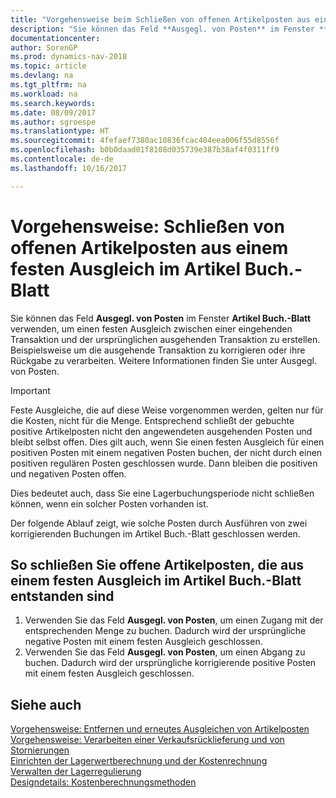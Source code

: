 ```yaml
---
title: "Vorgehensweise beim Schließen von offenen Artikelposten aus einem festen Ausgleich im Artikel Buch.-Blatt"
description: "Sie können das Feld **Ausgegl. von Posten** im Fenster **Artikel Buch.-Blatt** verwenden, um einen festen Ausgleich zwischen einer eingehenden Transaktion und der ursprünglichen ausgehenden Transaktion zu erstellen. Beispielsweise um die ausgehende Transaktion zu korrigieren oder ihre Rückgabe zu verarbeiten."
documentationcenter: 
author: SorenGP
ms.prod: dynamics-nav-2018
ms.topic: article
ms.devlang: na
ms.tgt_pltfrm: na
ms.workload: na
ms.search.keywords: 
ms.date: 08/09/2017
ms.author: sgroespe
ms.translationtype: HT
ms.sourcegitcommit: 4fefaef7380ac10836fcac404eea006f55d8556f
ms.openlocfilehash: b0b0daad01f8108d035739e387b38af4f0311ff9
ms.contentlocale: de-de
ms.lasthandoff: 10/16/2017

---
```

# <a name="how-to-close-open-item-ledger-entries-resulting-from-fixed-application-in-the-item-journal"></a>Vorgehensweise: Schließen von offenen Artikelposten aus einem festen Ausgleich im Artikel Buch.-Blatt
Sie können das Feld **Ausgegl. von Posten** im Fenster **Artikel Buch.-Blatt** verwenden, um einen festen Ausgleich zwischen einer eingehenden Transaktion und der ursprünglichen ausgehenden Transaktion zu erstellen. Beispielsweise um die ausgehende Transaktion zu korrigieren oder ihre Rückgabe zu verarbeiten. Weitere Informationen finden Sie unter Ausgegl. von Posten.  

> [!IMPORTANT]  
>  Feste Ausgleiche, die auf diese Weise vorgenommen werden, gelten nur für die Kosten, nicht für die Menge. Entsprechend schließt der gebuchte positive Artikelposten nicht den angewendeten ausgehenden Posten und bleibt selbst offen. Dies gilt auch, wenn Sie einen festen Ausgleich für einen positiven Posten mit einem negativen Posten buchen, der nicht durch einen positiven regulären Posten geschlossen wurde. Dann bleiben die positiven und negativen Posten offen.  
>   
>  Dies bedeutet auch, dass Sie eine Lagerbuchungsperiode nicht schließen können, wenn ein solcher Posten vorhanden ist.  

Der folgende Ablauf zeigt, wie solche Posten durch Ausführen von zwei korrigierenden Buchungen im Artikel Buch.-Blatt geschlossen werden.  

## <a name="to-close-open-item-ledger-entries-that-result-from-a-fixed-application-in-the-item-journal"></a>So schließen Sie offene Artikelposten, die aus einem festen Ausgleich im Artikel Buch.-Blatt entstanden sind  

1.  Verwenden Sie das Feld **Ausgegl. von Posten**, um einen Zugang mit der entsprechenden Menge zu buchen. Dadurch wird der ursprüngliche negative Posten mit einem festen Ausgleich geschlossen.  
2.  Verwenden Sie das Feld **Ausgegl. von Posten**, um einen Abgang zu buchen. Dadurch wird der ursprüngliche korrigierende positive Posten mit einem festen Ausgleich geschlossen.  

## <a name="see-also"></a>Siehe auch  
[Vorgehensweise: Entfernen und erneutes Ausgleichen von Artikelposten](finance-how-to-remove-and-reapply-item-entries.md)  
 [Vorgehensweise: Verarbeiten einer Verkaufsrücklieferung und von Stornierungen](sales-how-process-sales-returns-cancellations.md)   
 [Einrichten der Lagerwertberechnung und der Kostenrechnung](finance-set-up-inventory-valuation-and-costing.md)   
 [Verwalten der Lagerregulierung](finance-manage-inventory-costs.md)   
 [Designdetails: Kostenberechnungsmethoden](design-details-costing-methods.md)

